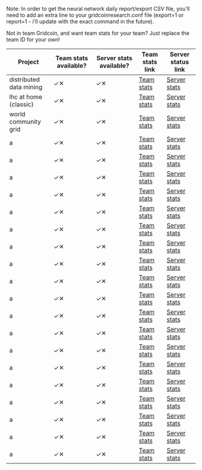 Note: In order to get the neural network daily report/export CSV file, you'll need to add an extra line to your gridcoinresearch.conf file (export=1 or report=1 - i'll update with the exact command in the future).

Not in team Gridcoin, and want team stats for your team? Just replace the team ID for your own!

| Project | Team stats available? | Server stats available? | Team stats link | Server status link |
| --- | --- | --- | --- | --- |
| distributed data mining  | ✓✕  | ✓✕ | [Team stats]() | [Server stats]() |
| lhc at home (classic)  | ✓✕  | ✓✕ | [Team stats]() | [Server stats]() |
| world community grid  | ✓✕  | ✓✕ | [Team stats]() | [Server stats]() |
| a  | ✓✕  | ✓✕ | [Team stats]() | [Server stats]() |
| a  | ✓✕  | ✓✕ | [Team stats]() | [Server stats]() |
| a  | ✓✕  | ✓✕ | [Team stats]() | [Server stats]() |
| a  | ✓✕  | ✓✕ | [Team stats]() | [Server stats]() |
| a  | ✓✕  | ✓✕ | [Team stats]() | [Server stats]() |
| a  | ✓✕  | ✓✕ | [Team stats]() | [Server stats]() |
| a  | ✓✕  | ✓✕ | [Team stats]() | [Server stats]() |
| a  | ✓✕  | ✓✕ | [Team stats]() | [Server stats]() |
| a  | ✓✕  | ✓✕ | [Team stats]() | [Server stats]() |
| a  | ✓✕  | ✓✕ | [Team stats]() | [Server stats]() |
| a  | ✓✕  | ✓✕ | [Team stats]() | [Server stats]() |
| a  | ✓✕  | ✓✕ | [Team stats]() | [Server stats]() |
| a  | ✓✕  | ✓✕ | [Team stats]() | [Server stats]() |
| a  | ✓✕  | ✓✕ | [Team stats]() | [Server stats]() |
| a  | ✓✕  | ✓✕ | [Team stats]() | [Server stats]() |
| a  | ✓✕  | ✓✕ | [Team stats]() | [Server stats]() |
| a  | ✓✕  | ✓✕ | [Team stats]() | [Server stats]() |
| a  | ✓✕  | ✓✕ | [Team stats]() | [Server stats]() |
| a  | ✓✕  | ✓✕ | [Team stats]() | [Server stats]() |
